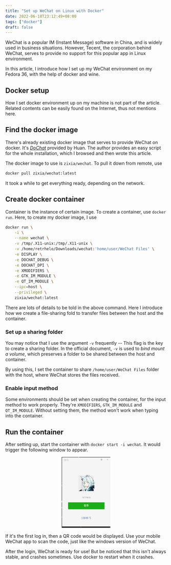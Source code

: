 ```yaml
---
title: "Set up WeChat on Linux with Docker"
date: 2022-06-18T23:12:49+08:00
tags: ["docker"]
draft: false
---
```


WeChat is a popular IM (Instant Message) software in China, and is widely used
in business situations. However, Tecent, the corporation behind WeChat, serves
to provide no support for this popular app in Linux environment.

<!--more-->

In this article, I introduce how I set up my WeChat environment on my Fedora 36,
with the help of docker and wine.

## Docker setup

How I set docker environment up on my machine is not part of the article.
Related contents can be easily found on the Internet, thus not mentions here.

## Find the docker image

There's already existing docker image that serves to provide WeChat on docker.
It's [_DoChat_][1] provided by Huan. The author provides an easy script for the
whole installation, which I browsed and then wrote this article.

[1]: https://github.com/huan/docker-wechat

The docker image to use is `zixia/wechat`. To pull it down from remote, use

```bash
docker pull zixia/wechat:latest
```

It took a while to get everything ready, depending on the network.

## Create docker container

Container is the instance of certain image. To create a container, use
`docker run`. Here, to create my docker image, I use

```bash
docker run \
    -i \
    --name wechat \
    -v /tmp/.X11-unix:/tmp/.X11-unix \
    -v /home/retrhelo/Downloads/wechat:'home/user/WeChat Files' \
    -e DISPLAY \
    -e DOCHAT_DEBUG \
    -e DOCHAT_DPI \
    -e XMODIFIERS \
    -e GTK_IM_MODULE \
    -e QT_IM_MODULE \
    --ipc=host \
    --privileged \
    zixia/wechat:latest
```

There are lots of details to be told in the above command. Here I introduce
how we create a file-sharing fold to transfer files between the host and the
container.

### Set up a sharing folder

You may notice that I use the argument `-v` frequently -- This flag is the key
to create a sharing folder. In the official document, `-v` is used to
_bind mount a volume_, which preserves a folder to be shared between the host
and container.

By using this, I set the container to share `/home/user/WeChat Files` folder
with the host, where WeChat stores the files received.

### Enable input method

Some environments should be set when creating the container, for the input
method to work properly. They're `XMODIFIERS`, `GTK_IM_MODULE` and
`QT_IM_MODULE`. Without setting them, the method won't work when typing into
the container.

## Run the container

After setting up, start the container with `docker start -i wechat`. It would
trigger the following window to appear.

<div align="center">
<img src="/images/wechat-start.png" width="30%", height="30%"/>
</div>

If it's the first log in, then a QR code would be displayed. Use your mobile
WeChat app to scan the code, just like the windows version of WeChat.

After the login, WeChat is ready for use! But be noticed that this isn't always
stable, and crashes sometimes. Use docker to restart when it crashes.
